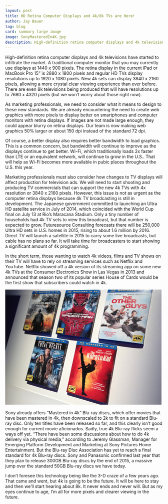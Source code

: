 ```yaml
---
layout: post
title: HD Retina Computer Displays and 4k/8k TVs are Here!
author: Jay Bauer
tag: blog
card: summary large image
image: SonyMasteredIn4K.jpg
description: High-definition retina computer displays and 4k televisions have started to infiltrate the market.
---
```


High-definition retina computer displays and 4k televisions have started to infiltrate the market. A traditional computer monitor that you may currently use displays at 1440 x 900 pixels. The retina display in the current iPad or MacBook Pro 15” is 2880 x 1800 pixels and regular HD TVs display resolutions up to 1920 x 1080 pixels. New 4k sets can display 3840 x 2160 pixels, allowing a more crystal clear viewing experience than ever before. There are even 8k televisions being produced that will have resolutions up to 7680 x 4320 pixels (but we won’t worry about those right now).

As marketing professionals, we need to consider what it means to design to these new standards. We are already encountering the need to create web graphics with more pixels to display better on smartphones and computer monitors with retina displays. If images are not made large enough, they could appear blurry on retina displays. Our team is now making web graphics 50% larger or about 150 dpi instead of the standard 72 dpi.

Of course, a better display also requires better bandwidth to load graphics. This is a common concern, but bandwidth will continue to improve as the displays continue to get better. Wi-Fi, which traditionally loads 2x faster than LTE or an equivalent network, will continue to grow in the U.S.. That will help as Wi-Fi becomes more available in pubic places throughout the U.S. this year.

Marketing professionals must also consider how changes to TV displays will affect production for television ads. We will need to start shooting and producing TV commercials that can support the new 4k TVs with 4x resolution or 3840 x 2160 pixels. However, this issue is not as urgent as the computer retina displays because 4k TV broadcasting is still in development. The Japanese government committed to launching an Ultra HD satellite service in July of 2014, which coincided with the World Cup final on July 13 at Rio’s Maracana Stadium. Only a tiny number of households had 4k TV sets to view this broadcast, but that number is expected to grow. Futuresource Consulting forecasts there will be 250,000 Ultra HD sets in U.S. homes in 2015, rising to about 1.6 million by 2016. Direct TV will launch a satellite in 2015 to carry some live broadcasts, but cable has no plans so far. It will take time for broadcasters to start showing a significant amount of 4k programming.

In the short term, those wanting to watch 4k videos, films and TV shows on their TV will have to rely on streaming services such as Netflix and YouTube. Netflix showed off a 4k version of its streaming app on some new 4k TVs at the Consumer Electronics Show in Las Vegas in 2013 and announced that season two of its popular series House of Cards would be the first show that subscribers could watch in 4k.

![SonyMasteredIn4K](/img/SonyMasteredIn4K.jpg)

Sony already offers “Mastered in 4k” Blu-ray discs, which offer movies that have
been mastered in 4k, then downscaled to 2k to fit on a standard Blu-ray disc.
Only ten titles have been released so far, and this clearly isn’t good enough for
current movie aficionados. Sadly, true 4k Blu-ray flicks seem a ways off yet. “There have been some discussions about how to do 4k delivery via physical media,” according to Jeremy Glassman, Manager for Emerging Platform Development and Marketing at Sony Pictures Home Entertainment. But the Blu-ray Disc Association has yet to reach a final standard for 4k Blu-ray discs. Sony and Panasonic confirmed last year that they plan to release 300GB Blu-ray discs by the end of 2015, a massive jump over the standard 50GB Blu-ray discs we have today.

I don’t foresee this technology being like the 3-D craze of a few years ago. That came and went, but 4k is going to be the future. It will be here to stay and then we’ll start hearing about 8k. It never ends and never will. But as my eyes continue to age, I’m all for more pixels and clearer viewing in the future.
